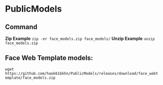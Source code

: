 # PublicModels
## Command
**Zip Example** ```zip -er face_models.zip face_models/```
**Unzip Example** ```unzip face_models.zip```

## Face Web Template models:
```wget https://github.com/haok61bkhn/PublicModels/releases/download/face_webtemplate/face_models.zip```  
